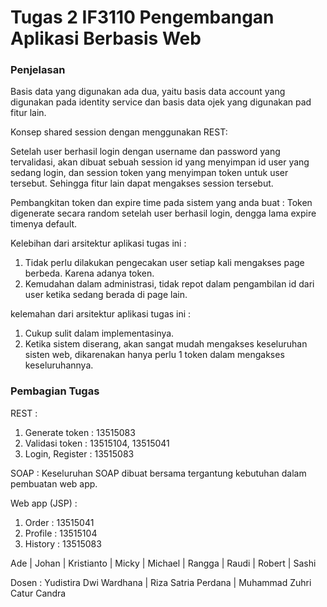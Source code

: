 # Tugas 2 IF3110 Pengembangan Aplikasi Berbasis Web

### Penjelasan
Basis data yang digunakan ada dua, yaitu basis data account yang digunakan pada identity service dan basis data ojek yang digunakan pad fitur lain.

Konsep shared session dengan menggunakan REST:

Setelah user berhasil login dengan username dan password yang tervalidasi, akan dibuat sebuah session id yang menyimpan id user yang sedang login, dan session token yang menyimpan token untuk user tersebut.
Sehingga fitur lain dapat mengakses session tersebut.

Pembangkitan token dan expire time pada sistem yang anda buat :
Token digenerate secara random setelah user berhasil login, dengga lama expire timenya default.

Kelebihan dari arsitektur aplikasi tugas ini :
1. Tidak perlu dilakukan pengecakan user setiap kali mengakses page berbeda. Karena adanya token.
2. Kemudahan dalam administrasi, tidak repot dalam pengambilan id dari user ketika sedang berada di page lain.

kelemahan dari arsitektur aplikasi tugas ini :
1. Cukup sulit dalam implementasinya.
2. Ketika sistem diserang, akan sangat mudah mengakses keseluruhan sisten web, dikarenakan hanya perlu 1 token dalam mengakses keseluruhannya.

### Pembagian Tugas

REST :
1. Generate token : 13515083
2. Validasi token : 13515104, 13515041
3. Login, Register : 13515083

SOAP :
Keseluruhan SOAP dibuat bersama tergantung kebutuhan dalam pembuatan web app.

Web app (JSP) :
1. Order : 13515041
2. Profile : 13515104
3. History : 13515083


Ade | Johan | Kristianto | Micky | Michael | Rangga | Raudi | Robert | Sashi 

Dosen : Yudistira Dwi Wardhana | Riza Satria Perdana | Muhammad Zuhri Catur Candra